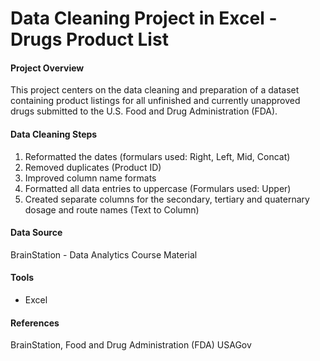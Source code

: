 # Data Cleaning Project in Excel - Drugs Product List

#### Project Overview

This project centers on the data cleaning and preparation of a dataset containing product listings for all unfinished and currently unapproved drugs submitted to the U.S. Food and Drug Administration (FDA).

#### Data Cleaning Steps

1. Reformatted the dates (formulars used: Right, Left, Mid, Concat)
2. Removed duplicates (Product ID)
3. Improved column name formats
4. Formatted all data entries to uppercase (Formulars used: Upper)
5. Created separate columns for the secondary, tertiary and quaternary dosage and route names (Text to Column)

#### Data Source

BrainStation - Data Analytics Course Material

#### Tools

- Excel

#### References

BrainStation, Food and Drug Administration (FDA) USAGov
